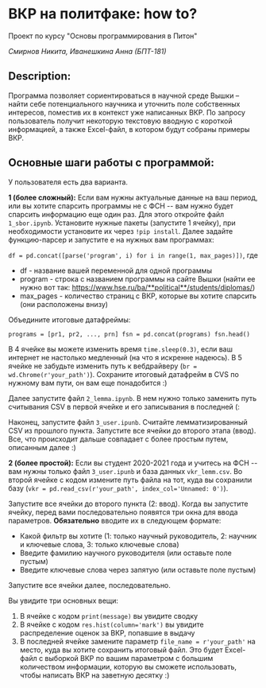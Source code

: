 # ВКР на политфаке: how to? 

Проект по курсу "Основы программирования в Питон"

*Смирнов Никита, Иванешкина Анна (БПТ-181)*

## Description:

Программа позволяет сориентироваться в научной среде Вышки – найти себе потенциального научника и уточнить поле собственных интересов, поместив их в контекст уже написанных ВКР. По запросу пользователь получит некоторую текстовую вводную с короткой информацией, а также Excel-файл, в котором будут собраны примеры ВКР. 

## Основные шаги работы с программой:

У пользователя есть два варианта. 

**1 (более сложный):** Если вам нужны актуальные данные на ваш период, или вы хотите спарсить программы не с ФСН -- вам нужно будет спарсить информацию еще один раз. Для этого откройте файл `1_sbor.ipynb`. Установите нужные пакеты (запустите 1 ячейку), при необходимости установите их через `!pip install`. Далее задайте функцию-парсер и запустите е на нужных вам программах: 

`df = pd.concat([parse('program', i) for i in range(1, max_pages)])`, где

* df - название вашей переменной для одной программы
* program - строка с названием программы на сайте Вышки (найти ее нужно вот так: https://www.hse.ru/ba/**political**/students/diplomas/)
* max_pages - количество страниц с ВКР, которые вы хотите спарсить (они расположены внизу) 

Объедините итоговые датафреймы: 

`programs = [pr1, pr2, ..., prn]
fsn = pd.concat(programs)
fsn.head()`

В 4 ячейке вы можете изменить время `time.sleep(0.3)`, если ваш интернет не настолько медленный (на что я искренне надеюсь). В 5 ячейке не забудьте изменить путь к вебдрайверу (`br = wd.Chrome(r'your_path')`). Сохраните итоговый датафрейм в CVS по нужному вам пути, он вам еще понадобится :) 

Далее запустите файл `2_lemma.ipynb`. В нем нужно только заменить путь считывания CSV в первой ячейке и его записывания в последней (: 

Наконец, запустите файл `3_user.ipunb`. Считайте лемматизированный CSV из прошлого пункта. Запустите все ячейки до второго этапа (ввод). Все, что происходит дальше совпадает с более простым путем, описанным далее :) 

**2 (более простой):** Если вы студент 2020-2021 года и учитесь на ФСН -- вам нужны только файл `3_user.ipunb` и база данных `vkr_lemm.csv`. Во второй ячейке с кодом измените путь файла на тот, куда вы сохранили базу (`vkr = pd.read_csv(r'your_path', index_col='Unnamed: 0')`). 

Запустите все ячейки до второго пункта (2: ввод). Когда вы запустите ячейку, перед вами последовательно появятся три окна для ввода параметров. **Обязательно** вводите их в следующем формате: 

* Какой фильтр вы хотите (1: только научный руководитель, 2: научник и ключевые слова, 3: только ключевые слова)
* Введите фамилию научного руководителя (или оставьте поле пустым)
* Введите ключевые слова через запятую (или оставьте поле пустым)

Запустите все ячейки далее, последовательно. 

Вы увидите три основных вещи: 

1. В ячейке с кодом `print(message)` вы увидите сводку 
2. В ячейке с кодом `res.hist(column='mark')` вы увидите распределение оценок за ВКР, попавшие в выдачу
3. В последней ячейке замените параметр `file_name = r'your_path'` на место, куда вы хотите сохранить итоговый файл. Это будет Excel-файл с выборкой ВКР по вашим параметром с большим количеством информации, которую вы сможете использовать, чтобы написать ВКР на заветную десятку :) 

